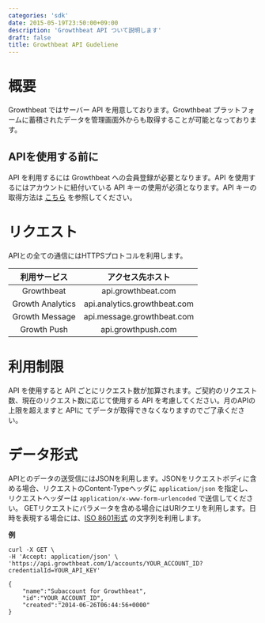 ```yaml
---
categories: 'sdk'
date: 2015-05-19T23:50:00+09:00
description: 'Growthbeat API ついて説明します'
draft: false
title: Growthbeat API Gudeliene
---
```


# 概要

Growthbeat ではサーバー API を用意しております。Growthbeat プラットフォームに蓄積されたデータを管理画面外からも取得することが可能となっております。

## APIを使用する前に

API を利用するには Growthbeat への会員登録が必要となります。API を使用するにはアカウントに紐付いている API キーの使用が必須となります。API キーの取得方法は [こちら](http://support.growthbeat.com/manual/growthbeat/#apiキーの確認) を参照してください。

# リクエスト

APIとの全ての通信にはHTTPSプロトコルを利用します。

|利用サービス|アクセス先ホスト|
|:---:|:---:|
|Growthbeat|api.growthbeat.com|
|Growth Analytics|api.analytics.growthbeat.com|
|Growth Message|api.message.growthbeat.com|
|Growth Push|api.growthpush.com|


# 利用制限

API を使用すると API ごとにリクエスト数が加算されます。ご契約のリクエスト数、現在のリクエスト数に応じて使用する API を考慮してください。月のAPIの上限を超えますと APIに てデータが取得できなくなりますのでご了承ください。

# データ形式

APIとのデータの送受信にはJSONを利用します。JSONをリクエストボディに含める場合、リクエストのContent-Typeヘッダに `application/json` を指定し、リクエストヘッダーは `application/x-www-form-urlencoded` で送信してください。
GETリクエストにバラメータを含める場合にはURIクエリを利用します。日時を表現する場合には、[ISO 8601形式](https://ja.wikipedia.org/wiki/ISO_8601) の文字列を利用します。

**例**

```
curl -X GET \
-H 'Accept: application/json' \
'https://api.growthbeat.com/1/accounts/YOUR_ACCOUNT_ID?credentialId=YOUR_API_KEY'
```

```
{
    "name":"Subaccount for Growthbeat",
    "id":"YOUR_ACCOUNT_ID",
    "created":"2014-06-26T06:44:56+0000"
}
```

